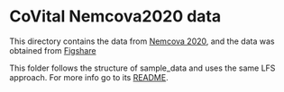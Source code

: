 # CoVital Nemcova2020 data

This directory contains the data from [Nemcova 2020](https://www.sciencedirect.com/science/article/abs/pii/S1746809420300847), and the data was obtained from [Figshare](https://figshare.com/articles/Monitoring_of_heart_rate_blood_oxygen_saturation_and_blood_pressure_using_smartphone/8198405)

This folder follows the structure of sample_data and uses the same LFS approach. For more info go to its [README](../sample_data/README.md).
